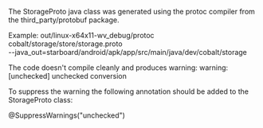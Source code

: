 The StorageProto java class was generated using the protoc
compiler from the third_party/protobuf package.

Example:
 out/linux-x64x11-wv_debug/protoc cobalt/storage/store/storage.proto \
     --java_out=starboard/android/apk/app/src/main/java/dev/cobalt/storage

The code doesn't compile cleanly and produces warning:
 warning: [unchecked] unchecked conversion

To suppress the warning the following annotation should be added
to the StorageProto class:

@SuppressWarnings("unchecked")


